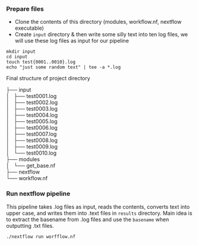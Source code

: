 ### Prepare files
- Clone the contents of this directory (modules, workflow.nf, nextflow executable)
- Create `input` directory & then write some silly text into ten log files, we will use these log files as input for our pipeline
```
mkdir input
cd input
touch test{0001..0010}.log
echo "just some random text" | tee -a *.log
```
Final structure of project directory

├── input \
│   ├── test0001.log \
│   ├── test0002.log \
│   ├── test0003.log \
│   ├── test0004.log \
│   ├── test0005.log \
│   ├── test0006.log \
│   ├── test0007.log \
│   ├── test0008.log \
│   ├── test0009.log \
│   └── test0010.log \
├── modules \
│   └── get_base.nf \
├── nextflow \
└── workflow.nf

### Run nextflow pipeline
This pipeline takes .log files as input, reads the contents, converts text into upper case, and writes them into .text files in `results` directory.
Main idea is to extract the basename from .log files and use the `basename` when outputting .txt files.
```
./nextflow run worfflow.nf
```
